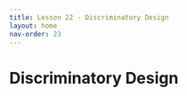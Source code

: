 ```yaml
---
title: Lesson 22 - Discriminatory Design
layout: home
nav-order: 23
---
```


# Discriminatory Design